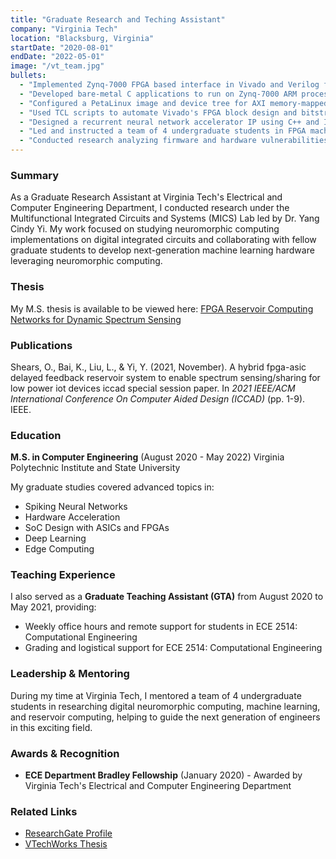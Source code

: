 ```yaml
---
title: "Graduate Research and Teching Assistant"
company: "Virginia Tech"
location: "Blacksburg, Virginia"
startDate: "2020-08-01"
endDate: "2022-05-01"
image: "/vt_team.jpg"
bullets:
  - "Implemented Zynq-7000 FPGA based interface in Vivado and Verilog for an analog neuromorphic image classifier ASIC. The design leveraged the embedded ARM processor, an external DAC, the internal ADC, and custom AXI IP."
  - "Developed bare-metal C applications to run on Zynq-7000 ARM processor for reading and writing data to the analog ASIC interface."
  - "Configured a PetaLinux image and device tree for AXI memory-mapped custom IP addressing from Linux running on the ARM CPU. Created Python scripts to streamline IP configuration and evaluation of the neuromorphic ASIC within the embedded OS."
  - "Used TCL scripts to automate Vivado's FPGA block design and bitstream generation for reproducibility and continuous integration of the neuromorphic ASIC interface architecture. Maintained a GitHub repository for version control and collaboration."
  - "Designed a recurrent neural network accelerator IP using C++ and Intel HLS Compiler for the BladeRF software defined radio. Performed verification using ModelSim co-simulation, and implemented a bitstream generated for the on-board Cyclone V FPGA."
  - "Led and instructed a team of 4 undergraduate students in FPGA machine learning accelerator design. Provided weekly lectures, facilitated technical discussions, and advised undergraduate research projects for 3 semesters."
  - "Conducted research analyzing firmware and hardware vulnerabilities (CVEs) in the NIST National Vulnerability Database for Colvin Run Networks' supply chain risk assessment tool - Copia."
---
```


### Summary

As a Graduate Research Assistant at Virginia Tech's Electrical and Computer Engineering Department, I conducted research under the Multifunctional Integrated Circuits and Systems (MICS) Lab led by Dr. Yang Cindy Yi. My work focused on studying neuromorphic computing implementations on digital integrated circuits and collaborating with fellow graduate students to develop next-generation machine learning hardware leveraging neuromorphic computing.

### Thesis

My M.S. thesis is available to be viewed here: [FPGA Reservoir Computing Networks for Dynamic Spectrum Sensing](https://vtechworks.lib.vt.edu/items/9c1ea54d-fcea-47b8-8307-95e0f0ab820a)

### Publications

Shears, O., Bai, K., Liu, L., & Yi, Y. (2021, November). A hybrid fpga-asic delayed feedback reservoir system to enable spectrum sensing/sharing for low power iot devices iccad special session paper. In _2021 IEEE/ACM International Conference On Computer Aided Design (ICCAD)_ (pp. 1-9). IEEE.

### Education

**M.S. in Computer Engineering** (August 2020 - May 2022)
Virginia Polytechnic Institute and State University

My graduate studies covered advanced topics in:

- Spiking Neural Networks
- Hardware Acceleration
- SoC Design with ASICs and FPGAs
- Deep Learning
- Edge Computing

### Teaching Experience

I also served as a **Graduate Teaching Assistant (GTA)** from August 2020 to May 2021, providing:

- Weekly office hours and remote support for students in ECE 2514: Computational Engineering
- Grading and logistical support for ECE 2514: Computational Engineering

### Leadership & Mentoring

During my time at Virginia Tech, I mentored a team of 4 undergraduate students in researching digital neuromorphic computing, machine learning, and reservoir computing, helping to guide the next generation of engineers in this exciting field.

### Awards & Recognition

- **ECE Department Bradley Fellowship** (January 2020) - Awarded by Virginia Tech's Electrical and Computer Engineering Department

### Related Links

- [ResearchGate Profile](https://www.researchgate.net/profile/Osaze-Shears)
- [VTechWorks Thesis](https://vtechworks.lib.vt.edu/server/api/core/bitstreams/e9e944e2-5079-4193-bad7-76ee89833cfe/content)